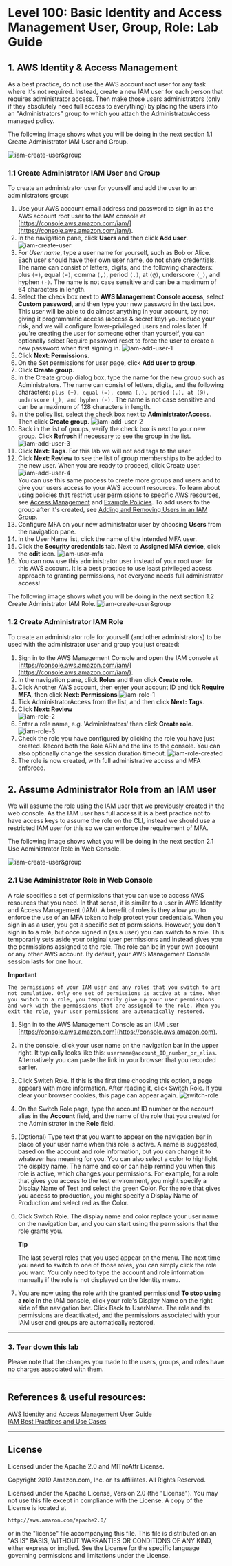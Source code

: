 # Level 100: Basic Identity and Access Management User, Group, Role: Lab Guide

## 1. AWS Identity & Access Management
As a best practice, do not use the AWS account root user for any task where it's not required. Instead, create a new IAM user for each person that requires administrator access. Then make those users administrators (only if they absolutely need full access to everything) by placing the users into an "Administrators" group to which you attach the AdministratorAccess managed policy.

The following image shows what you will be doing in the next section 1.1 Create Administrator IAM User and Group.

![iam-create-user&group](Images/iam-create-user&group.png)

### 1.1 Create Administrator IAM User and Group
To create an administrator user for yourself and add the user to an administrators group:

1. Use your AWS account email address and password to sign in as the AWS account root user to the IAM console at [https://console.aws.amazon.com/iam/](https://console.aws.amazon.com/iam/).
2. In the navigation pane, click **Users** and then click **Add user**.  
![iam-create-user](Images/iam-create-user.png)  
3. For *User name*, type a user name for yourself, such as Bob or Alice. Each user should have their own user name, do not share credentials. The name can consist of letters, digits, and the following characters: plus `(+)`, equal `(=)`, comma `(,)`, period `(.)`, at `(@)`, underscore `(_)`, and hyphen `(-)`. The name is not case sensitive and can be a maximum of 64 characters in length.
4. Select the check box next to **AWS Management Console access**, select **Custom password**, and then type your new password in the text box. This user will be able to do almost anything in your account, by not giving it programmatic access (access & secret key) you reduce your risk, and we will configure lower-privileged users and roles later. If you're creating the user for someone other than yourself, you can optionally select Require password reset to force the user to create a new password when first signing in.
![iam-add-user-1](Images/iam-add-user-1.png)  
5. Click **Next: Permissions**.
6. On the Set permissions for user page, click **Add user to group**.
7. Click **Create group**.
8. In the Create group dialog box, type the name for the new group such as Administrators. The name can consist of letters, digits, and the following characters: `plus (+), equal (=), comma (,), period (.), at (@), underscore (_), and hyphen (-).` The name is not case sensitive and can be a maximum of 128 characters in length.
9. In the policy list, select the check box next to **AdministratorAccess**. Then click **Create group**. ![iam-add-user-2](Images/iam-add-user-2.png)  
10. Back in the list of groups, verify the check box is next to your new group. Click **Refresh** if necessary to see the group in the list. ![iam-add-user-3](Images/iam-add-user-3.png)  
11. Click **Next: Tags**. For this lab we will not add tags to the user.
12. Click **Next: Review** to see the list of group memberships to be added to the new user. When you are ready to proceed, click Create user.
![iam-add-user-4](Images/iam-add-user-4.png)  
You can use this same process to create more groups and users and to give your users access to your AWS account resources. To learn about using policies that restrict user permissions to specific AWS resources, see [Access Management](https://docs.aws.amazon.com/IAM/latest/UserGuide/access.html) and [Example Policies](https://docs.aws.amazon.com/IAM/latest/UserGuide/access_policies_examples.html). To add users to the group after it's created, see [Adding and Removing Users in an IAM Group](https://docs.aws.amazon.com/IAM/latest/UserGuide/id_groups_manage_add-remove-users.html).
13. Configure MFA on your new administrator user by choosing **Users** from the navigation pane.
14. In the User Name list, click the name of the intended MFA user.
15. Click the **Security credentials** tab. Next to **Assigned MFA device**, click the **edit** icon.
![iam-user-mfa](Images/iam-user-mfa.png)  
16. You can now use this administrator user instead of your root user for this AWS account. It is a best practice to use least privileged access approach to granting permissions, not everyone needs full administrator access!

The following image shows what you will be doing in the next section 1.2 Create Administrator IAM Role.
![iam-create-user&group](Images/iam-create-role.png)

### 1.2 Create Administrator IAM Role
To create an administrator role for yourself (and other administrators) to be used with the administrator user and group you just created:

1. Sign in to the AWS Management Console and open the IAM console at [https://console.aws.amazon.com/iam/](https://console.aws.amazon.com/iam/).
2. In the navigation pane, click **Roles** and then click **Create role**.
3. Click Another AWS account, then enter your account ID and tick **Require MFA**, then click **Next: Permissions** ![iam-role-1](Images/iam-role-create-1.png)  
4. Tick AdministratorAccess from the list, and then click **Next: Tags**. 
5. Click **Next: Review**  
![iam-role-2](Images/iam-role-create-2.png)  
5. Enter a role name, e.g. 'Administrators' then click **Create role**.  
![iam-role-3](Images/iam-role-create-3.png)  
6. Check the role you have configured by clicking the role you have just created. Record both the Role ARN and the link to the console. You can also optionally change the session duration timeout. ![iam-role-created](Images/iam-role-created.png)
6. The role is now created, with full administrative access and MFA enforced.


## 2. Assume Administrator Role from an IAM user
We will assume the role using the IAM user that we previously created in the web console. As the IAM user has full access it is a best practice not to have access keys to assume the role on the CLI, instead we should use a restricted IAM user for this so we can enforce the requirement of MFA.

The following image shows what you will be doing in the next section 2.1 Use Administrator Role in Web Console.

![iam-create-user&group](Images/iam-switch-role.png)

### 2.1 Use Administrator Role in Web Console
A *role* specifies a set of permissions that you can use to access AWS resources that you need. In that sense, it is similar to a user in AWS Identity and Access Management (IAM). A benefit of roles is they allow you to enforce the use of an MFA token to help protect your credentials. When you sign in as a user, you get a specific set of permissions. However, you don't sign in to a role, but once signed in (as a user) you can switch to a role. This temporarily sets aside your original user permissions and instead gives you the permissions assigned to the role. The role can be in your own account or any other AWS account. By default, your AWS Management Console session lasts for one hour.

  **Important**

    The permissions of your IAM user and any roles that you switch to are not cumulative. Only one set of permissions is active at a time. When you switch to a role, you temporarily give up your user permissions and work with the permissions that are assigned to the role. When you exit the role, your user permissions are automatically restored.

1. Sign in to the AWS Management Console as an IAM user [https://console.aws.amazon.com](https://console.aws.amazon.com).
2. In the console, click your user name on the navigation bar in the upper right. It typically looks like this: `username@account_ID_number_or_alias`. Alternatively you can paste the link in your browser that you recorded earlier.
3. Click Switch Role. If this is the first time choosing this option, a page appears with more information. After reading it, click Switch Role. If you clear your browser cookies, this page can appear again. ![switch-role](Images/switch-role.png)
4. On the Switch Role page, type the account ID number or the account alias in the **Account** field, and the name of the role that you created for the Administrator in the **Role** field.
5. (Optional) Type text that you want to appear on the navigation bar in place of your user name when this role is active. A name is suggested, based on the account and role information, but you can change it to whatever has meaning for you. You can also select a color to highlight the display name. The name and color can help remind you when this role is active, which changes your permissions. For example, for a role that gives you access to the test environment, you might specify a Display Name of Test and select the green Color. For the role that gives you access to production, you might specify a Display Name of Production and select red as the Color.
6. Click Switch Role. The display name and color replace your user name on the navigation bar, and you can start using the permissions that the role grants you.

    **Tip**

	The last several roles that you used appear on the menu. The next time you need to switch to one of those roles, you can simply click the role you want. You only need to type the account and role information manually if the role is not displayed on the Identity menu.
7. You are now using the role with the granted permissions!
	**To stop using a role**
    In the IAM console, click your role's Display Name on the right side of the navigation bar.
    Click Back to UserName. The role and its permissions are deactivated, and the permissions associated with your IAM user and groups are automatically restored.


***


### 3. Tear down this lab
Please note that the changes you made to the users, groups, and roles have no charges associated with them.


***


## References & useful resources:
[AWS Identity and Access Management User Guide](https://docs.aws.amazon.com/IAM/latest/UserGuide/introduction.html)  
[IAM Best Practices and Use Cases](https://docs.aws.amazon.com/IAM/latest/UserGuide/IAMBestPracticesAndUseCases.html)  


***


## License
Licensed under the Apache 2.0 and MITnoAttr License. 

Copyright 2019 Amazon.com, Inc. or its affiliates. All Rights Reserved.

Licensed under the Apache License, Version 2.0 (the "License"). You may not use this file except in compliance with the License. A copy of the License is located at

    http://aws.amazon.com/apache2.0/

or in the "license" file accompanying this file. This file is distributed on an "AS IS" BASIS, WITHOUT WARRANTIES OR CONDITIONS OF ANY KIND, either express or implied. See the License for the specific language governing permissions and limitations under the License.
